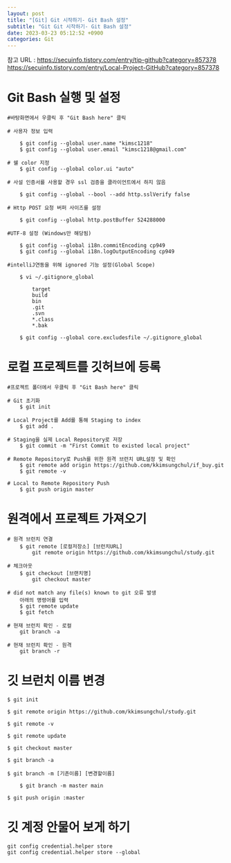 ```yaml
---
layout: post
title: "[Git] Git 시작하기- Git Bash 설정"
subtitle: "Git Git 시작하기- Git Bash 설정"
date: 2023-03-23 05:12:52 +0900
categories: Git
---
```

참고 URL :
	https://secuinfo.tistory.com/entry/tip-github?category=857378
	https://secuinfo.tistory.com/entry/Local-Project-GitHub?category=857378


# Git Bash 실행 및 설정

	#바탕화면에서 우클릭 후 "Git Bash here" 클릭

	# 사용자 정보 입력 

		$ git config --global user.name "kimsc1218" 
		$ git config --global user.email "kimsc1218@gmail.com" 

	# 쉘 color 지정 
		$ git config --global color.ui "auto" 

	# 사설 인증서를 사용할 경우 ssl 검증을 클라이언트에서 하지 않음 

		$ git config --global --bool --add http.sslVerify false 

	# Http POST 요청 버퍼 사이즈를 설정 

		$ git config --global http.postBuffer 524288000 

	#UTF-8 설정 (Windows만 해당됨) 

		$ git config --global i18n.commitEncoding cp949 
		$ git config --global i18n.logOutputEncoding cp949 

	#intelliJ연동을 위해 ignored 기능 설정(Global Scope) 

		$ vi ~/.gitignore_global 

			target 
			build 
			bin 
			.git 
			.svn 
			*.class 
			*.bak 

		$ git config --global core.excludesfile ~/.gitignore_global




# 로컬 프로젝트를 깃허브에 등록

	#프로젝트 폴더에서 우클릭 후 "Git Bash here" 클릭

	# Git 초기화 
		$ git init 

	# Local Project를 Add를 통해 Staging to index 
		$ git add . 

	# Staging을 실제 Local Repository로 저장 
		$ git commit -m "First Commit to existed local project" 

	# Remote Repository로 Push를 위한 원격 브런치 URL설정 및 확인 
		$ git remote add origin https://github.com/kkimsungchul/if_buy.git
		$ git remote -v 

	# Local to Remote Repository Push 
		$ git push origin master





# 원격에서 프로젝트 가져오기

	# 원격 브런치 연결
		$ git remote [로컬저장소] [브런치URL]
			git remote origin https://github.com/kkimsungchul/study.git
		
	# 체크아웃 
		$ git checkout [브랜치명]
			git checkout master
		
	# did not match any file(s) known to git 오류 발생
		아래의 명령어를 입력
		$ git remote update
		$ git fetch 
	
	# 현재 브런치 확인 - 로컬
		git branch -a
	
	# 현재 브런치 확인 - 원격
		git branch -r


# 깃 브런치 이름 변경
	$ git init

	$ git remote origin https://github.com/kkimsungchul/study.git
	
	$ git remote -v

	$ git remote update

	$ git checkout master

	$ git branch -a

	$ git branch -m [기존이름] [변경할이름]

		$ git branch -m	master main
	
	$ git push origin :master


# 깃 계정 안물어 보게 하기

	git config credential.helper store
	git config credential.helper store --global
